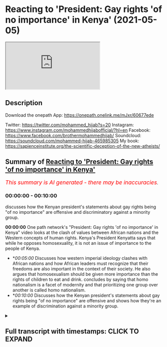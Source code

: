 # Reacting to 'President: Gay rights 'of no importance' in Kenya' (2021-05-05)

<iframe loading='lazy' src='https://www.youtube.com/embed/wp4REjWl7yk'></iframe>

## Description

Download the onepath App: https://onepath.onelink.me/mJxr/60677ede​ 

Twitter: https://twitter.com/mohammed_hijab?s=20
Instagram: https://www.instagram.com/mohammedhijabofficial/?hl=en
Facebook: https://www.facebook.com/brothermohammedhijab/
Soundcloud: https://soundcloud.com/mohammed-hijab-465985305
My book: https://sapienceinstitute.org/the-scientific-deception-of-the-new-atheists/

## Summary of [Reacting to 'President: Gay rights 'of no importance' in Kenya'](https://www.youtube.com/watch?v=wp4REjWl7yk)


*<span style="color:red; font-size:125%">This summary is AI generated - there may be inaccuracies</span>. [](/)*

### <a onclick="modifyYTiframeseektime('0')">00:00:00</a> - <a onclick="modifyYTiframeseektime('600')">00:10:00</a>

discusses how the Kenyan president's statements about gay rights being "of no importance" are offensive and discriminatory against a minority group.

**<a onclick="modifyYTiframeseektime('0')">00:00:00</a>** One path network's "President: Gay rights 'of no importance' in Kenya" video looks at the clash of values between African nations and the Western concepts of human rights. Kenya's President Kenyatta says that while he opposes homosexuality, it is not an issue of importance to the people of Kenya.
* **<a onclick="modifyYTiframeseektime('300')">00:05:00</a>* Discusses how western imperial ideology clashes with African nations and how African leaders must recognize that their freedoms are also important in the context of their society. He also argues that homosexualism should be given more importance than the rights of children to eat and drink. concludes by saying that homo nationalism is a facet of modernity and that prioritizing one group over another is called homo nationalism.
* **<a onclick="modifyYTiframeseektime('600')">00:10:00</a>* Discusses how the Kenyan president's statements about gay rights being "of no importance" are offensive and shows how they're an example of discrimination against a minority group.

<details><summary><h2>Full transcript with timestamps: CLICK TO EXPAND</h2></summary>

<a onclick="modifyYTiframeseektime('0')">0:00:00</a> [Music]  
<a onclick="modifyYTiframeseektime('5')">0:00:05</a> one path network  
<a onclick="modifyYTiframeseektime('7')">0:00:07</a> i mean you guys would have known who  
<a onclick="modifyYTiframeseektime('8')">0:00:08</a> they are already they do a fantastic job  
<a onclick="modifyYTiframeseektime('11')">0:00:11</a> in terms of disseminating  
<a onclick="modifyYTiframeseektime('12')">0:00:12</a> some of the most high quality dowel  
<a onclick="modifyYTiframeseektime('14')">0:00:14</a> videos on the internet in the english  
<a onclick="modifyYTiframeseektime('16')">0:00:16</a> language  
<a onclick="modifyYTiframeseektime('17')">0:00:17</a> they have now actually produced an app  
<a onclick="modifyYTiframeseektime('20')">0:00:20</a> now i know in this ramadan you're going  
<a onclick="modifyYTiframeseektime('22')">0:00:22</a> to want to take advantage of that  
<a onclick="modifyYTiframeseektime('24')">0:00:24</a> i've already taken advantage of that and  
<a onclick="modifyYTiframeseektime('26')">0:00:26</a> browse through the app and it's an  
<a onclick="modifyYTiframeseektime('27')">0:00:27</a> amazing app  
<a onclick="modifyYTiframeseektime('28')">0:00:28</a> i'm sure you're going to be downloading  
<a onclick="modifyYTiframeseektime('30')">0:00:30</a> it right now the link is in the  
<a onclick="modifyYTiframeseektime('32')">0:00:32</a> description  
<a onclick="modifyYTiframeseektime('32')">0:00:32</a> i think one of the most interesting  
<a onclick="modifyYTiframeseektime('33')">0:00:33</a> things to look at in terms of  
<a onclick="modifyYTiframeseektime('35')">0:00:35</a> when you talk about lgbtq rights and  
<a onclick="modifyYTiframeseektime('38')">0:00:38</a> america as a superpower  
<a onclick="modifyYTiframeseektime('40')">0:00:40</a> and also africa as a continent is  
<a onclick="modifyYTiframeseektime('43')">0:00:43</a> the approach of some of the african  
<a onclick="modifyYTiframeseektime('45')">0:00:45</a> presidents to  
<a onclick="modifyYTiframeseektime('47')">0:00:47</a> questions about homosexual rights so i'm  
<a onclick="modifyYTiframeseektime('49')">0:00:49</a> going to look at one  
<a onclick="modifyYTiframeseektime('50')">0:00:50</a> video today there's many of them online  
<a onclick="modifyYTiframeseektime('52')">0:00:52</a> of different  
<a onclick="modifyYTiframeseektime('53')">0:00:53</a> african presidents kind of answering  
<a onclick="modifyYTiframeseektime('56')">0:00:56</a> this in different ways one we're going  
<a onclick="modifyYTiframeseektime('58')">0:00:58</a> to look at today and then come back and  
<a onclick="modifyYTiframeseektime('60')">0:01:00</a> react to it  
<a onclick="modifyYTiframeseektime('61')">0:01:01</a> one of the major issues and it's a  
<a onclick="modifyYTiframeseektime('63')">0:01:03</a> holdover from sort of colonial victorian  
<a onclick="modifyYTiframeseektime('66')">0:01:06</a> is the issue of sexual preference  
<a onclick="modifyYTiframeseektime('69')">0:01:09</a> in many african countries in kenya to be  
<a onclick="modifyYTiframeseektime('72')">0:01:12</a> gay the lgbt  
<a onclick="modifyYTiframeseektime('74')">0:01:14</a> community is is illegal they just want  
<a onclick="modifyYTiframeseektime('76')">0:01:16</a> to have  
<a onclick="modifyYTiframeseektime('77')">0:01:17</a> equal rights the same privacy and  
<a onclick="modifyYTiframeseektime('79')">0:01:19</a> equality as all other kenyans do  
<a onclick="modifyYTiframeseektime('82')">0:01:22</a> is that something that you aspire to for  
<a onclick="modifyYTiframeseektime('84')">0:01:24</a> your country i want to be very clear  
<a onclick="modifyYTiframeseektime('86')">0:01:26</a> uh christian there is  
<a onclick="modifyYTiframeseektime('89')">0:01:29</a> i will not engage in a subject that is  
<a onclick="modifyYTiframeseektime('92')">0:01:32</a> of no  
<a onclick="modifyYTiframeseektime('94')">0:01:34</a> it's uh it is not of any major  
<a onclick="modifyYTiframeseektime('97')">0:01:37</a> importance to the people and the  
<a onclick="modifyYTiframeseektime('98')">0:01:38</a> republic of kenya this  
<a onclick="modifyYTiframeseektime('100')">0:01:40</a> is not an issue as you would want to put  
<a onclick="modifyYTiframeseektime('103')">0:01:43</a> it  
<a onclick="modifyYTiframeseektime('104')">0:01:44</a> of um human rights or this  
<a onclick="modifyYTiframeseektime('107')">0:01:47</a> this is an issue of society of  
<a onclick="modifyYTiframeseektime('111')">0:01:51</a> our own base as a culture as a people  
<a onclick="modifyYTiframeseektime('115')">0:01:55</a> regardless of which community you come  
<a onclick="modifyYTiframeseektime('118')">0:01:58</a> from  
<a onclick="modifyYTiframeseektime('119')">0:01:59</a> this is not acceptable this is not  
<a onclick="modifyYTiframeseektime('121')">0:02:01</a> agreeable this is not about uhuru  
<a onclick="modifyYTiframeseektime('123')">0:02:03</a> kenyatta saying  
<a onclick="modifyYTiframeseektime('124')">0:02:04</a> yes or no this is an issue that the  
<a onclick="modifyYTiframeseektime('127')">0:02:07</a> people of kenya themselves  
<a onclick="modifyYTiframeseektime('129')">0:02:09</a> who have bestowed upon themselves a  
<a onclick="modifyYTiframeseektime('131')">0:02:11</a> constitution  
<a onclick="modifyYTiframeseektime('132')">0:02:12</a> right after several years have clearly  
<a onclick="modifyYTiframeseektime('135')">0:02:15</a> stated  
<a onclick="modifyYTiframeseektime('136')">0:02:16</a> that this is not a subject that they  
<a onclick="modifyYTiframeseektime('140')">0:02:20</a> are willing to engage in it's very  
<a onclick="modifyYTiframeseektime('143')">0:02:23</a> you're going to get yourself into  
<a onclick="modifyYTiframeseektime('144')">0:02:24</a> trouble i mean for her to say you're  
<a onclick="modifyYTiframeseektime('146')">0:02:26</a> going to get yourself into trouble  
<a onclick="modifyYTiframeseektime('148')">0:02:28</a> to an elected official not just an  
<a onclick="modifyYTiframeseektime('151')">0:02:31</a> elected official but the president  
<a onclick="modifyYTiframeseektime('153')">0:02:33</a> of kenya the president of kenya i think  
<a onclick="modifyYTiframeseektime('156')">0:02:36</a> shows absolute audacity in fact i was  
<a onclick="modifyYTiframeseektime('159')">0:02:39</a> quite surprised  
<a onclick="modifyYTiframeseektime('160')">0:02:40</a> when i looked at the comments in this  
<a onclick="modifyYTiframeseektime('161')">0:02:41</a> particular video the one with the most  
<a onclick="modifyYTiframeseektime('164')">0:02:44</a> like 16 000 comments is one who is high  
<a onclick="modifyYTiframeseektime('167')">0:02:47</a> somebody is highlighting this point who  
<a onclick="modifyYTiframeseektime('169')">0:02:49</a> are you to tell he says  
<a onclick="modifyYTiframeseektime('171')">0:02:51</a> in the comment a democratically elected  
<a onclick="modifyYTiframeseektime('174')">0:02:54</a> leader  
<a onclick="modifyYTiframeseektime('174')">0:02:54</a> of a sovereign nation that he will get  
<a onclick="modifyYTiframeseektime('176')">0:02:56</a> in trouble for representing the values  
<a onclick="modifyYTiframeseektime('178')">0:02:58</a> of his people  
<a onclick="modifyYTiframeseektime('179')">0:02:59</a> and then he says correctly i think the  
<a onclick="modifyYTiframeseektime('181')">0:03:01</a> west needs to stop forcing minority  
<a onclick="modifyYTiframeseektime('183')">0:03:03</a> opinions down the throats of nations  
<a onclick="modifyYTiframeseektime('184')">0:03:04</a> that are fundamentally opposed  
<a onclick="modifyYTiframeseektime('186')">0:03:06</a> to those ideals let's continue listening  
<a onclick="modifyYTiframeseektime('188')">0:03:08</a> to it but it's a global issue right now  
<a onclick="modifyYTiframeseektime('191')">0:03:11</a> it's it's important to them  
<a onclick="modifyYTiframeseektime('194')">0:03:14</a> where they are why is it i am saying to  
<a onclick="modifyYTiframeseektime('196')">0:03:16</a> you as president  
<a onclick="modifyYTiframeseektime('197')">0:03:17</a> important to me as the leader  
<a onclick="modifyYTiframeseektime('201')">0:03:21</a> of 49 million kenyans  
<a onclick="modifyYTiframeseektime('204')">0:03:24</a> and after if you want to ask me my  
<a onclick="modifyYTiframeseektime('207')">0:03:27</a> personal opinion  
<a onclick="modifyYTiframeseektime('209')">0:03:29</a> what is your personal after i finish my  
<a onclick="modifyYTiframeseektime('211')">0:03:31</a> process i can talk about my personal  
<a onclick="modifyYTiframeseektime('213')">0:03:33</a> opinion  
<a onclick="modifyYTiframeseektime('214')">0:03:34</a> would you publicly say that people who  
<a onclick="modifyYTiframeseektime('216')">0:03:36</a> are lgbt  
<a onclick="modifyYTiframeseektime('218')">0:03:38</a> gay members of the kenyan population  
<a onclick="modifyYTiframeseektime('221')">0:03:41</a> should not be discriminated against  
<a onclick="modifyYTiframeseektime('223')">0:03:43</a> no kenyan should be abused  
<a onclick="modifyYTiframeseektime('227')">0:03:47</a> should be you know  
<a onclick="modifyYTiframeseektime('231')">0:03:51</a> mistreated in any particular every  
<a onclick="modifyYTiframeseektime('234')">0:03:54</a> kenyan  
<a onclick="modifyYTiframeseektime('234')">0:03:54</a> is protected by law you see here what  
<a onclick="modifyYTiframeseektime('236')">0:03:56</a> we're seeing is a clash  
<a onclick="modifyYTiframeseektime('238')">0:03:58</a> of uh we're seeing a clash of values  
<a onclick="modifyYTiframeseektime('240')">0:04:00</a> really but not just a clash of values or  
<a onclick="modifyYTiframeseektime('242')">0:04:02</a> in the sense that you've got these kind  
<a onclick="modifyYTiframeseektime('243')">0:04:03</a> of american  
<a onclick="modifyYTiframeseektime('244')">0:04:04</a> uh knowledge productions being forced  
<a onclick="modifyYTiframeseektime('247')">0:04:07</a> down  
<a onclick="modifyYTiframeseektime('248')">0:04:08</a> the kenyan president's and not just him  
<a onclick="modifyYTiframeseektime('250')">0:04:10</a> but the society in which he represents  
<a onclick="modifyYTiframeseektime('252')">0:04:12</a> because correctly he says  
<a onclick="modifyYTiframeseektime('253')">0:04:13</a> about ninety percent ninety-nine percent  
<a onclick="modifyYTiframeseektime('255')">0:04:15</a> some say nine out of ten  
<a onclick="modifyYTiframeseektime('257')">0:04:17</a> people in his country see homosexuality  
<a onclick="modifyYTiframeseektime('259')">0:04:19</a> as uh  
<a onclick="modifyYTiframeseektime('260')">0:04:20</a> inexcusable as an act but we're seeing  
<a onclick="modifyYTiframeseektime('264')">0:04:24</a> actual problems within the framework of  
<a onclick="modifyYTiframeseektime('266')">0:04:26</a> the westerner because  
<a onclick="modifyYTiframeseektime('268')">0:04:28</a> the western framework says okay you're  
<a onclick="modifyYTiframeseektime('269')">0:04:29</a> allowed to have a sovereign nation  
<a onclick="modifyYTiframeseektime('271')">0:04:31</a> and this is one of the um kind of human  
<a onclick="modifyYTiframeseektime('274')">0:04:34</a> rights that you can have  
<a onclick="modifyYTiframeseektime('275')">0:04:35</a> but at this end you can have a democrat  
<a onclick="modifyYTiframeseektime('277')">0:04:37</a> democratic vote but at the same time  
<a onclick="modifyYTiframeseektime('279')">0:04:39</a> you got these minority rights which you  
<a onclick="modifyYTiframeseektime('281')">0:04:41</a> should respect so what should be  
<a onclick="modifyYTiframeseektime('283')">0:04:43</a> prioritized here  
<a onclick="modifyYTiframeseektime('284')">0:04:44</a> should it be that you have democratic  
<a onclick="modifyYTiframeseektime('287')">0:04:47</a> agency of a for  
<a onclick="modifyYTiframeseektime('288')">0:04:48</a> of a sovereign nation that is  
<a onclick="modifyYTiframeseektime('290')">0:04:50</a> prioritized or the minority rights of  
<a onclick="modifyYTiframeseektime('293')">0:04:53</a> a group of people who have decided to  
<a onclick="modifyYTiframeseektime('296')">0:04:56</a> identify  
<a onclick="modifyYTiframeseektime('297')">0:04:57</a> through their sexuality so even within  
<a onclick="modifyYTiframeseektime('300')">0:05:00</a> the framework of western imperial  
<a onclick="modifyYTiframeseektime('303')">0:05:03</a> or ideology there's is a clash within  
<a onclick="modifyYTiframeseektime('307')">0:05:07</a> that framework not just  
<a onclick="modifyYTiframeseektime('308')">0:05:08</a> in contra distinction or juxtaposition  
<a onclick="modifyYTiframeseektime('311')">0:05:11</a> with the african nations  
<a onclick="modifyYTiframeseektime('313')">0:05:13</a> so let's continue and kind of finalize  
<a onclick="modifyYTiframeseektime('315')">0:05:15</a> with some thoughts  
<a onclick="modifyYTiframeseektime('317')">0:05:17</a> every single kenyan but  
<a onclick="modifyYTiframeseektime('320')">0:05:20</a> they also must recognize that their  
<a onclick="modifyYTiframeseektime('322')">0:05:22</a> freedoms  
<a onclick="modifyYTiframeseektime('324')">0:05:24</a> are also must be taken into the  
<a onclick="modifyYTiframeseektime('327')">0:05:27</a> entire context of the society and he is  
<a onclick="modifyYTiframeseektime('330')">0:05:30</a> right that is a question of society and  
<a onclick="modifyYTiframeseektime('332')">0:05:32</a> not only that but  
<a onclick="modifyYTiframeseektime('334')">0:05:34</a> on contractarian understandings of  
<a onclick="modifyYTiframeseektime('336')">0:05:36</a> liberalism okay where  
<a onclick="modifyYTiframeseektime('338')">0:05:38</a> you as as a subject individual subject  
<a onclick="modifyYTiframeseektime('340')">0:05:40</a> you are  
<a onclick="modifyYTiframeseektime('341')">0:05:41</a> contracted to the the foreign nation or  
<a onclick="modifyYTiframeseektime('343')">0:05:43</a> to the nation in question through  
<a onclick="modifyYTiframeseektime('344')">0:05:44</a> citizenship or whatever it may be  
<a onclick="modifyYTiframeseektime('347')">0:05:47</a> you are obliged to obey by laws you are  
<a onclick="modifyYTiframeseektime('350')">0:05:50</a> obliged to obey by law so now you have a  
<a onclick="modifyYTiframeseektime('352')">0:05:52</a> another layer  
<a onclick="modifyYTiframeseektime('354')">0:05:54</a> of problem not not once again a problem  
<a onclick="modifyYTiframeseektime('358')">0:05:58</a> between ideologies but within the  
<a onclick="modifyYTiframeseektime('359')">0:05:59</a> ideology of liberalism  
<a onclick="modifyYTiframeseektime('361')">0:06:01</a> because here we have okay sovereign  
<a onclick="modifyYTiframeseektime('362')">0:06:02</a> nation you have the democratic uh  
<a onclick="modifyYTiframeseektime('366')">0:06:06</a> initiative  
<a onclick="modifyYTiframeseektime('367')">0:06:07</a> and now you also have a third layer  
<a onclick="modifyYTiframeseektime('369')">0:06:09</a> which is a social contract all three are  
<a onclick="modifyYTiframeseektime('371')">0:06:11</a> pointing in the direction of  
<a onclick="modifyYTiframeseektime('372')">0:06:12</a> okay homosexual homosexuality can  
<a onclick="modifyYTiframeseektime('374')">0:06:14</a> legitimately from within theory  
<a onclick="modifyYTiframeseektime('376')">0:06:16</a> okay be seen as something which can be  
<a onclick="modifyYTiframeseektime('378')">0:06:18</a> outlawed but then that  
<a onclick="modifyYTiframeseektime('381')">0:06:21</a> the only kind of um thing against this  
<a onclick="modifyYTiframeseektime('384')">0:06:24</a> is to say well actually  
<a onclick="modifyYTiframeseektime('386')">0:06:26</a> homosexuals are minority right and that  
<a onclick="modifyYTiframeseektime('389')">0:06:29</a> should trump everything else  
<a onclick="modifyYTiframeseektime('390')">0:06:30</a> now you can make arguments either way  
<a onclick="modifyYTiframeseektime('392')">0:06:32</a> what i will say  
<a onclick="modifyYTiframeseektime('393')">0:06:33</a> is un inexcusable really is the fact  
<a onclick="modifyYTiframeseektime('397')">0:06:37</a> that in the past the uncle tom  
<a onclick="modifyYTiframeseektime('399')">0:06:39</a> the uncle tom barack obama when he went  
<a onclick="modifyYTiframeseektime('402')">0:06:42</a> to uh  
<a onclick="modifyYTiframeseektime('403')">0:06:43</a> kenya which is his actual you know kind  
<a onclick="modifyYTiframeseektime('405')">0:06:45</a> of mother  
<a onclick="modifyYTiframeseektime('406')">0:06:46</a> nation if you want to call it is actual  
<a onclick="modifyYTiframeseektime('408')">0:06:48</a> nation where it's from  
<a onclick="modifyYTiframeseektime('410')">0:06:50</a> he was speaking down to the kenyan  
<a onclick="modifyYTiframeseektime('412')">0:06:52</a> people most of which you don't believe  
<a onclick="modifyYTiframeseektime('414')">0:06:54</a> that homosexuality should be something  
<a onclick="modifyYTiframeseektime('416')">0:06:56</a> which is  
<a onclick="modifyYTiframeseektime('417')">0:06:57</a> practiced uh publicly or  
<a onclick="modifyYTiframeseektime('420')">0:07:00</a> actual penetrative homosexuality is done  
<a onclick="modifyYTiframeseektime('423')">0:07:03</a> he's speaking down and trying to lecture  
<a onclick="modifyYTiframeseektime('425')">0:07:05</a> them using western  
<a onclick="modifyYTiframeseektime('427')">0:07:07</a> uh imperial parliaments the point of the  
<a onclick="modifyYTiframeseektime('429')">0:07:09</a> matter is this  
<a onclick="modifyYTiframeseektime('431')">0:07:11</a> he went further in tying foreign aid  
<a onclick="modifyYTiframeseektime('434')">0:07:14</a> foreign aid with  
<a onclick="modifyYTiframeseektime('438')">0:07:18</a> whether or not countries  
<a onclick="modifyYTiframeseektime('441')">0:07:21</a> implement lgbtq policies this means to  
<a onclick="modifyYTiframeseektime('444')">0:07:24</a> say now look  
<a onclick="modifyYTiframeseektime('445')">0:07:25</a> when you have african countries in  
<a onclick="modifyYTiframeseektime('446')">0:07:26</a> poverty happening in african countries  
<a onclick="modifyYTiframeseektime('448')">0:07:28</a> and children  
<a onclick="modifyYTiframeseektime('448')">0:07:28</a> dying toddlers dying babies dying  
<a onclick="modifyYTiframeseektime('451')">0:07:31</a> because they don't have the food  
<a onclick="modifyYTiframeseektime('452')">0:07:32</a> to nourish themselves what what obama  
<a onclick="modifyYTiframeseektime('456')">0:07:36</a> and the  
<a onclick="modifyYTiframeseektime('456')">0:07:36</a> liberal project in america have decided  
<a onclick="modifyYTiframeseektime('458')">0:07:38</a> to do is say  
<a onclick="modifyYTiframeseektime('460')">0:07:40</a> that is less of a priority than  
<a onclick="modifyYTiframeseektime('462')">0:07:42</a> homosexuals  
<a onclick="modifyYTiframeseektime('463')">0:07:43</a> getting to experiment sexually in a  
<a onclick="modifyYTiframeseektime('465')">0:07:45</a> public sphere  
<a onclick="modifyYTiframeseektime('466')">0:07:46</a> can you imagine this so the right of a  
<a onclick="modifyYTiframeseektime('468')">0:07:48</a> homosexual  
<a onclick="modifyYTiframeseektime('469')">0:07:49</a> to have intercourse or to show intimacy  
<a onclick="modifyYTiframeseektime('471')">0:07:51</a> to his homosexual partner in a public  
<a onclick="modifyYTiframeseektime('473')">0:07:53</a> sphere because we're not talking about  
<a onclick="modifyYTiframeseektime('474')">0:07:54</a> what happens behind closed doors  
<a onclick="modifyYTiframeseektime('476')">0:07:56</a> that is more important  
<a onclick="modifyYTiframeseektime('479')">0:07:59</a> than the right of a child to eat and  
<a onclick="modifyYTiframeseektime('481')">0:08:01</a> drink  
<a onclick="modifyYTiframeseektime('482')">0:08:02</a> and we are gonna tie foreign aid with  
<a onclick="modifyYTiframeseektime('485')">0:08:05</a> your  
<a onclick="modifyYTiframeseektime('486')">0:08:06</a> uh with a foreign um prime minister or  
<a onclick="modifyYTiframeseektime('488')">0:08:08</a> president's ability to implement lgbtq  
<a onclick="modifyYTiframeseektime('491')">0:08:11</a> policies what have the kids got to do  
<a onclick="modifyYTiframeseektime('492')">0:08:12</a> with these policies  
<a onclick="modifyYTiframeseektime('494')">0:08:14</a> what a cruel and unusual kind of  
<a onclick="modifyYTiframeseektime('496')">0:08:16</a> punishment that you're inflicting upon  
<a onclick="modifyYTiframeseektime('498')">0:08:18</a> children who are completely bystanders  
<a onclick="modifyYTiframeseektime('501')">0:08:21</a> to these ideological discussions  
<a onclick="modifyYTiframeseektime('503')">0:08:23</a> it shows you the extent to which the  
<a onclick="modifyYTiframeseektime('505')">0:08:25</a> uncle tom  
<a onclick="modifyYTiframeseektime('506')">0:08:26</a> barack obama and those who follow his  
<a onclick="modifyYTiframeseektime('508')">0:08:28</a> footsteps are willing to go  
<a onclick="modifyYTiframeseektime('511')">0:08:31</a> to strip people away from their  
<a onclick="modifyYTiframeseektime('514')">0:08:34</a> rights young children democratic  
<a onclick="modifyYTiframeseektime('517')">0:08:37</a> citizens wherever you  
<a onclick="modifyYTiframeseektime('518')">0:08:38</a> whoever it may be in african countries  
<a onclick="modifyYTiframeseektime('521')">0:08:41</a> and this should  
<a onclick="modifyYTiframeseektime('521')">0:08:41</a> highlight to us the extent to which this  
<a onclick="modifyYTiframeseektime('523')">0:08:43</a> agenda this colonializing  
<a onclick="modifyYTiframeseektime('526')">0:08:46</a> imperial agenda of the americans is a  
<a onclick="modifyYTiframeseektime('528')">0:08:48</a> corrosive force  
<a onclick="modifyYTiframeseektime('529')">0:08:49</a> which needs to be tackled head-on  
<a onclick="modifyYTiframeseektime('531')">0:08:51</a> actually in the literature there is  
<a onclick="modifyYTiframeseektime('533')">0:08:53</a> there is a name  
<a onclick="modifyYTiframeseektime('534')">0:08:54</a> for this there's a name for prioritizing  
<a onclick="modifyYTiframeseektime('536')">0:08:56</a> kind of  
<a onclick="modifyYTiframeseektime('537')">0:08:57</a> one community right over another okay  
<a onclick="modifyYTiframeseektime('539')">0:08:59</a> and it's called homo nationalism  
<a onclick="modifyYTiframeseektime('541')">0:09:01</a> jasper poa says homo nationalism is  
<a onclick="modifyYTiframeseektime('544')">0:09:04</a> defined  
<a onclick="modifyYTiframeseektime('544')">0:09:04</a> as a facet of modernity and a historical  
<a onclick="modifyYTiframeseektime('547')">0:09:07</a> shift marked by the entrance of  
<a onclick="modifyYTiframeseektime('549')">0:09:09</a> some homosexual bodies as worthy of  
<a onclick="modifyYTiframeseektime('551')">0:09:11</a> protection by nation-states  
<a onclick="modifyYTiframeseektime('553')">0:09:13</a> a constitutive and fundamental um  
<a onclick="modifyYTiframeseektime('558')">0:09:18</a> relationship between the state  
<a onclick="modifyYTiframeseektime('560')">0:09:20</a> capitalism and sexuality  
<a onclick="modifyYTiframeseektime('562')">0:09:22</a> the point here is if you want what is  
<a onclick="modifyYTiframeseektime('565')">0:09:25</a> homo nationalism is basically  
<a onclick="modifyYTiframeseektime('567')">0:09:27</a> prioritizing one community in this case  
<a onclick="modifyYTiframeseektime('569')">0:09:29</a> the gays right gay community  
<a onclick="modifyYTiframeseektime('571')">0:09:31</a> whatever that may mean nowadays to be  
<a onclick="modifyYTiframeseektime('573')">0:09:33</a> honest because that is ill-defined  
<a onclick="modifyYTiframeseektime('575')">0:09:35</a> we don't know what that means no more  
<a onclick="modifyYTiframeseektime('577')">0:09:37</a> with with the inclusion of all these  
<a onclick="modifyYTiframeseektime('578')">0:09:38</a> other  
<a onclick="modifyYTiframeseektime('579')">0:09:39</a> letters of the lgbtq plus  
<a onclick="modifyYTiframeseektime('583')">0:09:43</a> over and above another community in this  
<a onclick="modifyYTiframeseektime('585')">0:09:45</a> case it's africans  
<a onclick="modifyYTiframeseektime('586')">0:09:46</a> it's black people it's children you see  
<a onclick="modifyYTiframeseektime('589')">0:09:49</a> who  
<a onclick="modifyYTiframeseektime('590')">0:09:50</a> can't get now the the the foreign aid  
<a onclick="modifyYTiframeseektime('592')">0:09:52</a> that they would have  
<a onclick="modifyYTiframeseektime('593')">0:09:53</a> uh used to feed themselves and to clothe  
<a onclick="modifyYTiframeseektime('602')">0:10:02</a> themselves  
<a onclick="modifyYTiframeseektime('609')">0:10:09</a> you  
</details>